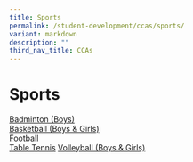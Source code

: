 ```yaml
---
title: Sports
permalink: /student-development/ccas/sports/
variant: markdown
description: ""
third_nav_title: CCAs
---
```

# Sports
[Badminton (Boys)](/cca/sports/badminton/)<br>
[Basketball (Boys &amp; Girls)](/cca/sports/basketball/)<br>
[Football ](/cca/sports/football/)<br>
[Table Tennis](/cca/sports/tabletennis/)
[Volleyball (Boys &amp; Girls)](/cca/sports/volleyball/) <br>
